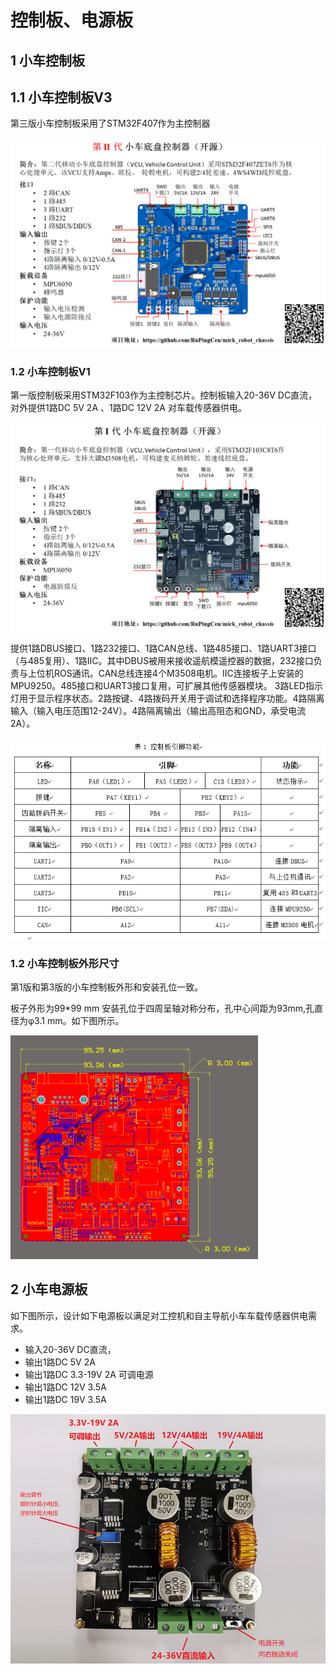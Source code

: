 # 控制板、电源板

## 1 小车控制板

## 1.1 小车控制板V3

第三版小车控制板采用了STM32F407作为主控制器

<img src="README.assets/mick-control-V3-1.png" alt="mick-control-V3-1" style="zoom: 70%;" />



### 1.2 小车控制板V1

第一版控制板采用STM32F103作为主控制芯片。控制板输入20-36V DC直流，对外提供1路DC 5V 2A 、1路DC 12V 2A 对车载传感器供电。

<img src="README.assets/control_fig0.png" alt="control_fig0" style="zoom: 90%;" />

提供1路DBUS接口、1路232接口、1路CAN总线、1路485接口、1路UART3接口（与485复用）、1路IIC。其中DBUS被用来接收遥航模遥控器的数据，232接口负责与上位机ROS通讯。CAN总线连接4个M3508电机。IIC连接板子上安装的MPU9250。485接口和UART3接口复用，可扩展其他传感器模块。
3路LED指示灯用于显示程序状态。2路按键、4路拨码开关用于调试和选择程序功能。4路隔离输入（输入电压范围12-24V）。4路隔离输出（输出高阻态和GND，承受电流2A）。

![control_fig1](https://raw.githubusercontent.com/RuPingCen/blog/master/mick_robot_chasiss/fig/control_fig1.png)

### 1.2 小车控制板外形尺寸

第1版和第3版的小车控制板外形和安装孔位一致。

板子外形为99*99 mm 安装孔位于四周呈轴对称分布，孔中心间距为93mm,孔直径为φ3.1 mm。如下图所示。

<img src="https://raw.githubusercontent.com/RuPingCen/blog/master/mick_robot_chasiss/fig/control_fig4.png" alt="control_fig4" style="zoom: 40%;" />


## 2 小车电源板
如下图所示，设计如下电源板以满足对工控机和自主导航小车车载传感器供电需求。

- 输入20-36V DC直流，
- 输出1路DC 5V 2A 
- 输出1路DC 3.3-19V 2A 可调电源 
- 输出1路DC 12V 3.5A
- 输出1路DC 19V 3.5A
  

<img src="https://raw.githubusercontent.com/RuPingCen/blog/master/mick_robot_chasiss/fig/pwr_fig3.png" alt="pwr_fig1" style="zoom:80%;" />

